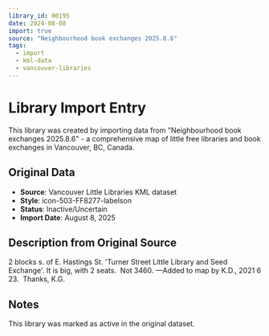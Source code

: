 ```yaml
---
library_id: 00195
date: 2024-08-08
import: true
source: "Neighbourhood book exchanges 2025.8.6"
tags:
  - import
  - kml-data
  - vancouver-libraries
---
```


# Library Import Entry

This library was created by importing data from "Neighbourhood book exchanges 2025.8.6" - a comprehensive map of little free libraries and book exchanges in Vancouver, BC, Canada.

## Original Data

- **Source**: Vancouver Little Libraries KML dataset
- **Style**: icon-503-FF8277-labelson
- **Status**: Inactive/Uncertain
- **Import Date**: August 8, 2025

## Description from Original Source

2 blocks s. of E. Hastings St.
'Turner Street Little Library and Seed Exchange'.
It is big, with 2 seats.  Not 3460.
—Added to map by K.D., 2021 6 23.  Thanks, K.G.



## Notes

This library was marked as active in the original dataset.
